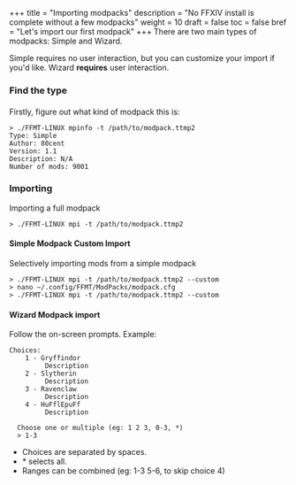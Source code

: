 +++
title = "Importing modpacks"
description = "No FFXIV install is complete without a few modpacks"
weight = 10
draft = false
toc = false
bref = "Let's import our first modpack"
+++
There are two main types of modpacks: Simple and Wizard.

Simple requires no user interaction, but you can customize your import if you'd like.
Wizard <b>requires</b> user interaction.

<h3>Find the type</h3>

#### 

Firstly, figure out what kind of modpack this is:

```
> ./FFMT-LINUX mpinfo -t /path/to/modpack.ttmp2
Type: Simple
Author: 80cent
Version: 1.1
Description: N/A
Number of mods: 9001
```

<h3>Importing</h3>

Importing a full modpack
```
> ./FFMT-LINUX mpi -t /path/to/modpack.ttmp2
```
<h4>Simple Modpack Custom Import</h4>

Selectively importing mods from a simple modpack
```
> ./FFMT-LINUX mpi -t /path/to/modpack.ttmp2 --custom
> nano ~/.config/FFMT/ModPacks/modpack.cfg
> ./FFMT-LINUX mpi -t /path/to/modpack.ttmp2 --custom
```

<h4>Wizard Modpack import</h4>

Follow the on-screen prompts. Example:
```
Choices:
    1 - Gryffindor
         Description
    2 - Slytherin
         Description
    3 - Ravenclaw
         Description
    4 - HuFflEpuFf
         Description
         
  Choose one or multiple (eg: 1 2 3, 0-3, *)
  > 1-3
```

- Choices are separated by spaces.
- \* selects all.
- Ranges can be combined (eg: 1-3 5-6, to skip choice 4)
